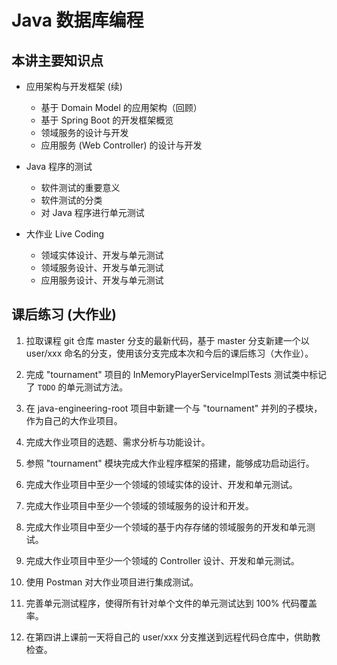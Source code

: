 # Java 数据库编程

## 本讲主要知识点

- 应用架构与开发框架 (续)
  - 基于 Domain Model 的应用架构（回顾）
  - 基于 Spring Boot 的开发框架概览
  - 领域服务的设计与开发
  - 应用服务 (Web Controller) 的设计与开发

- Java 程序的测试
  - 软件测试的重要意义
  - 软件测试的分类
  - 对 Java 程序进行单元测试

- 大作业 Live Coding
  - 领域实体设计、开发与单元测试
  - 领域服务设计、开发与单元测试
  - 应用服务设计、开发与单元测试

## 课后练习 (大作业)

1. 拉取课程 git 仓库 master 分支的最新代码，基于 master 分支新建一个以 user/xxx 命名的分支，使用该分支完成本次和今后的课后练习（大作业）。

1. 完成 "tournament" 项目的 InMemoryPlayerServiceImplTests 测试类中标记了 `TODO` 的单元测试方法。

1. 在 java-engineering-root 项目中新建一个与 "tournament" 并列的子模块，作为自己的大作业项目。

1. 完成大作业项目的选题、需求分析与功能设计。

1. 参照 "tournament" 模块完成大作业程序框架的搭建，能够成功启动运行。

1. 完成大作业项目中至少一个领域的领域实体的设计、开发和单元测试。

1. 完成大作业项目中至少一个领域的领域服务的设计和开发。

1. 完成大作业项目中至少一个领域的基于内存存储的领域服务的开发和单元测试。

1. 完成大作业项目中至少一个领域的 Controller 设计、开发和单元测试。

1. 使用 Postman 对大作业项目进行集成测试。

1. 完善单元测试程序，使得所有针对单个文件的单元测试达到 100% 代码覆盖率。

1. 在第四讲上课前一天将自己的 user/xxx 分支推送到远程代码仓库中，供助教检查。
